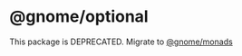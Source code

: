 # @gnome/optional

This package is DEPRECATED. Migrate to [@gnome/monads](https://jsr.io/@gnome/monads)

